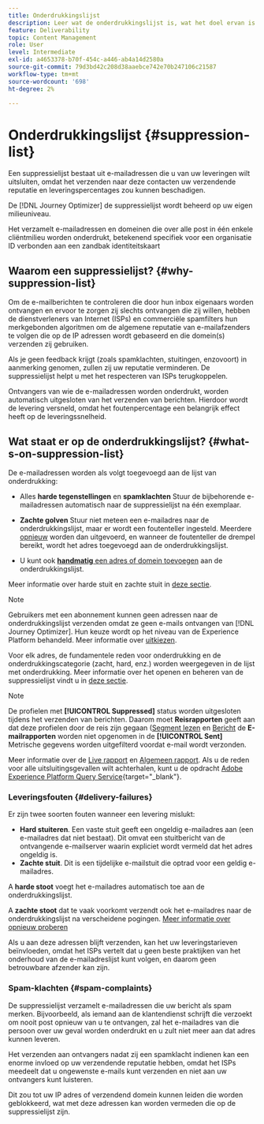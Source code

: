 ```yaml
---
title: Onderdrukkingslijst
description: Leer wat de onderdrukkingslijst is, wat het doel ervan is en wat er in staat.
feature: Deliverability
topic: Content Management
role: User
level: Intermediate
exl-id: a4653378-b70f-454c-a446-ab4a14d2580a
source-git-commit: 79d3bd42c208d38aaebce742e70b247106c21587
workflow-type: tm+mt
source-wordcount: '698'
ht-degree: 2%

---
```


# Onderdrukkingslijst {#suppression-list}

Een suppressielijst bestaat uit e-mailadressen die u van uw leveringen wilt uitsluiten, omdat het verzenden naar deze contacten uw verzendende reputatie en leveringspercentages zou kunnen beschadigen.

De [!DNL Journey Optimizer] de suppressielijst wordt beheerd op uw eigen milieuniveau.

Het verzamelt e-mailadressen en domeinen die over alle post in één enkele cliëntmilieu worden onderdrukt, betekenend specifiek voor een organisatie ID verbonden aan een zandbak identiteitskaart

## Waarom een suppressielijst? {#why-suppression-list}

Om de e-mailberichten te controleren die door hun inbox eigenaars worden ontvangen en ervoor te zorgen zij slechts ontvangen die zij willen, hebben de dienstverleners van Internet (ISPs) en commerciële spamfilters hun merkgebonden algoritmen om de algemene reputatie van e-mailafzenders te volgen die op de IP adressen wordt gebaseerd en die domein(s) verzenden zij gebruiken.

Als je geen feedback krijgt (zoals spamklachten, stuitingen, enzovoort) in aanmerking genomen, zullen zij uw reputatie verminderen. De suppressielijst helpt u met het respecteren van ISPs terugkoppelen.

Ontvangers van wie de e-mailadressen worden onderdrukt, worden automatisch uitgesloten van het verzenden van berichten. Hierdoor wordt de levering versneld, omdat het foutenpercentage een belangrijk effect heeft op de leveringssnelheid.

## Wat staat er op de onderdrukkingslijst? {#what-s-on-suppression-list}

De e-mailadressen worden als volgt toegevoegd aan de lijst van onderdrukking:

* Alles **harde tegenstellingen** en **spamklachten** Stuur de bijbehorende e-mailadressen automatisch naar de suppressielijst na één exemplaar.

* **Zachte golven** Stuur niet meteen een e-mailadres naar de onderdrukkingslijst, maar er wordt een foutenteller ingesteld. Meerdere [opnieuw](../configuration/retries.md) worden dan uitgevoerd, en wanneer de foutenteller de drempel bereikt, wordt het adres toegevoegd aan de onderdrukkingslijst.

* U kunt ook [**handmatig** een adres of domein toevoegen](../configuration/manage-suppression-list.md#add-addresses-and-domains) aan de onderdrukkingslijst.

Meer informatie over harde stuit en zachte stuit in [deze sectie](#delivery-failures).

>[!NOTE]
>
>Gebruikers met een abonnement kunnen geen adressen naar de onderdrukkingslijst verzenden omdat ze geen e-mails ontvangen van [!DNL Journey Optimizer]. Hun keuze wordt op het niveau van de Experience Platform behandeld. Meer informatie over [uitkiezen](../messages/consent.md).

Voor elk adres, de fundamentele reden voor onderdrukking en de onderdrukkingscategorie (zacht, hard, enz.) worden weergegeven in de lijst met onderdrukking. Meer informatie over het openen en beheren van de suppressielijst vindt u in [deze sectie](../configuration/manage-suppression-list.md).

>[!NOTE]
>
>De profielen met **[!UICONTROL Suppressed]** status worden uitgesloten tijdens het verzenden van berichten. Daarom moet **Reisrapporten** geeft aan dat deze profielen door de reis zijn gegaan ([Segment lezen](../building-journeys/read-segment.md) en [Bericht](../building-journeys/journeys-message.md) de **E-mailrapporten** worden niet opgenomen in de **[!UICONTROL Sent]** Metrische gegevens worden uitgefilterd voordat e-mail wordt verzonden.
>
>Meer informatie over de [Live rapport](../reports/live-report.md) en [Algemeen rapport](../reports/global-report.md). Als u de reden voor alle uitsluitingsgevallen wilt achterhalen, kunt u de opdracht [Adobe Experience Platform Query Service](https://experienceleague.adobe.com/docs/experience-platform/query/api/getting-started.html){target=&quot;_blank&quot;}.

### Leveringsfouten {#delivery-failures}

Er zijn twee soorten fouten wanneer een levering mislukt:

* **Hard stuiteren**. Een vaste stuit geeft een ongeldig e-mailadres aan (een e-mailadres dat niet bestaat). Dit omvat een stuitbericht van de ontvangende e-mailserver waarin expliciet wordt vermeld dat het adres ongeldig is.
* **Zachte stuit**. Dit is een tijdelijke e-mailstuit die optrad voor een geldig e-mailadres.

A **harde stoot** voegt het e-mailadres automatisch toe aan de onderdrukkingslijst.

A **zachte stoot** <!--or an **ignored** error--> dat te vaak voorkomt verzendt ook het e-mailadres naar de onderdrukkingslijst na verscheidene pogingen. [Meer informatie over opnieuw proberen](../configuration/retries.md)

Als u aan deze adressen blijft verzenden, kan het uw leveringstarieven beïnvloeden, omdat het ISPs vertelt dat u geen beste praktijken van het onderhoud van de e-mailadreslijst kunt volgen, en daarom geen betrouwbare afzender kan zijn.

### Spam-klachten {#spam-complaints}

De suppressielijst verzamelt e-mailadressen die uw bericht als spam merken. Bijvoorbeeld, als iemand aan de klantendienst schrijft die verzoekt om nooit post opnieuw van u te ontvangen, zal het e-mailadres van die persoon over uw geval worden onderdrukt en u zult niet meer aan dat adres kunnen leveren.

Het verzenden aan ontvangers nadat zij een spamklacht indienen kan een enorme invloed op uw verzendende reputatie hebben, omdat het ISPs meedeelt dat u ongewenste e-mails kunt verzenden en niet aan uw ontvangers kunt luisteren.

Dit zou tot uw IP adres of verzendend domein kunnen leiden die worden geblokkeerd, wat met deze adressen kan worden vermeden die op de suppressielijst zijn.
